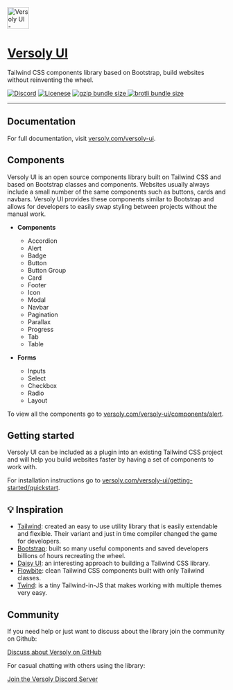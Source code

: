 <div align="">
    <a href="https://versoly.com/versoly-ui" >
      <img alt="Versoly UI - Tailwind CSS component library based on Bootstrap" width="50" src="https://d1pnnwteuly8z3.cloudfront.net/images/dafc1e05-b0e8-4c6d-b375-4a62333bbd5a/5a71ada3-f5e4-4de1-bda2-75396a148365.png">
    </a>
    <a href="https://versoly.com/versoly-ui" align=""><h1>Versoly UI</h1></a>
    <p>Tailwind CSS components library based on Bootstrap, build websites without reinventing the wheel.</p>

<p>
    <a href="https://discord.versoly.com"><img src="https://flat.badgen.net/badge/icon/discord?icon=discord&label" alt="Discord"></a>
    <a href="https://versoly.com/versoly-ui/getting-started/license/"><img src="https://img.shields.io/badge/license-MIT-blue" alt="Licenese"></a>
    <a href="https://bundlephobia.com/result?p=versoly-ui">
        <img src="https://flat.badgen.net/bundlephobia/minzip/versoly-ui?icon=packagephobia&label&color=blue&cache=10800" alt="gzip bundle size">
    </a>
    <a href="https://unpkg.com/versoly-ui@2.1.1/dist/versoly-ui.js">
        <img src="https://flat.badgen.net/badgesize/brotli/https://unpkg.com/versoly-ui@2.1.1/dist/versoly-ui.js?icon=jsdelivr&label&color=blue&cache=10800" alt="brotli bundle size">
    </a>
</p>
</div>

------

## Documentation

For full documentation, visit [versoly.com/versoly-ui](https://versoly.com/versoly-ui).

## Components

Versoly UI is an open source components library built on Tailwind CSS and based on Bootstrap classes and components. Websites usually always include a small number of the same components such as buttons, cards and navbars. Versoly UI provides these components similar to Bootstrap and allows for developers to easily swap styling between projects without the manual work.

- **Components**
    - Accordion
    - Alert
    - Badge
    - Button
    - Button Group
    - Card
    - Footer
    - Icon
    - Modal
    - Navbar
    - Pagination
    - Parallax
    - Progress
    - Tab
    - Table

- **Forms**
    - Inputs
    - Select
    - Checkbox
    - Radio
    - Layout

To view all the components go to [versoly.com/versoly-ui/components/alert](https://versoly.com/versoly-ui/components/alert).

## Getting started

Versoly UI can be included as a plugin into an existing Tailwind CSS project and will help you build websites faster by having a set of components to work with.

For installation instructions go to [versoly.com/versoly-ui/getting-started/quickstart](https://versoly.com/versoly-ui/getting-started/quickstart).


## 💡 Inspiration


- [Tailwind](https://tailwindcss.com/): created an easy to use utility library that is easily extendable and flexible. Their variant and just in time compiler changed the game for developers.
- [Bootstrap](https://getbootstrap.com/): built so many useful components and saved developers billions of hours recreating the wheel.
- [Daisy UI](https://daisyui.com/): an interesting approach to building a Tailwind CSS library.
- [Flowbite](https://flowbite.com/): clean Tailwind CSS components built with only Tailwind classes.
- [Twind](https://github.com/tw-in-js/twind): is a tiny Tailwind-in-JS that makes working with multiple themes very easy.


## Community

If you need help or just want to discuss about the library join the community on Github:

[Discuss about Versoly on GitHub](https://github.com/versoly/versoly-ui/discussions)

For casual chatting with others using the library:

[Join the Versoly Discord Server](https://discord.versoly.com)

